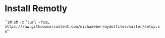 # Install Remotly

``sh
sh -c "`curl -fsSL https://raw.githubusercontent.com/michaweber/mydotfiles/master/setup.sh`"
```
